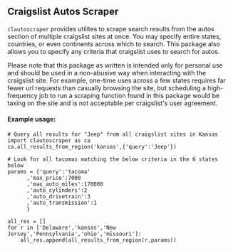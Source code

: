 ## Craigslist Autos Scraper

`clautoscraper` provides utilites to scrape search results from the autos section 
of multiple craigslist sites at once. You may specify entire states, countries,
or even continents across which to search. This package also allows you to specify 
any criteria that craigslist uses to search for autos. 

Please note that this package as written is intended only for personal use and 
should be used in a non-abusive way when interacting with the craigslist site. 
For example, one-time uses across a few states requires far fewer url requests than 
casually browsing the site, but scheduling a high-frequency job to run a scraping 
function found in this package would be taxing on the site and is not acceptable 
per craigslist's user agreement.

#### Example usage:
```
# Query all results for "Jeep" from all craigslist sites in Kansas
import clautoscraper as ca
ca.all_results_from_region('kansas',{'query':'Jeep'})

# Look for all tacomas matching the below criteria in the 6 states below
params = {'query':'tacoma'
	  ,'max_price':7000
	  ,'max_auto_miles':170000
	  ,'auto_cylinders':2
	  ,'auto_drivetrain':3
	  ,'auto_transmission':1
	  }

all_res = []
for r in ['Delaware','kansas','New Jersey','Pennsylvania','ohio','missouri']:
	all_res.append(all_results_from_region(r,params))
```
		


